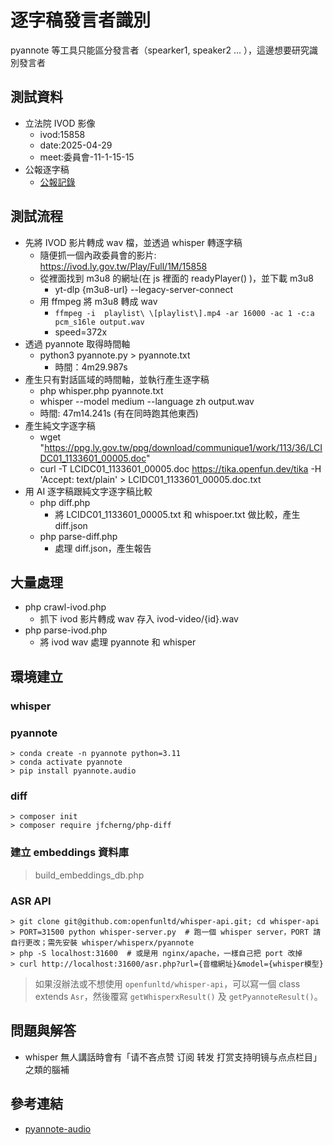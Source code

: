 # 逐字稿發言者識別

pyannote 等工具只能區分發言者（spearker1, speaker2 ... ），這邊想要研究識別發言者

## 測試資料
- 立法院 IVOD 影像
  - ivod:15858 
  - date:2025-04-29
  - meet:委員會-11-1-15-15
- 公報逐字稿
  - [公報記錄](https://ppg.ly.gov.tw/ppg/download/communique1/work/113/36/LCIDC01_1133601_00005.doc)

## 測試流程
- 先將 IVOD 影片轉成 wav 檔，並透過 whisper 轉逐字稿
  - 隨便抓一個內政委員會的影片: https://ivod.ly.gov.tw/Play/Full/1M/15858
  - 從裡面找到 m3u8 的網址(在 js 裡面的 readyPlayer() )，並下載 m3u8
    - yt-dlp {m3u8-url} --legacy-server-connect
  - 用 ffmpeg 將 m3u8 轉成 wav
    - ``` ffmpeg -i  playlist\ \[playlist\].mp4 -ar 16000 -ac 1 -c:a pcm_s16le output.wav ```
    - speed=372x
- 透過 pyannote 取得時間軸
  - python3 pyannote.py > pyannote.txt
    - 時間：4m29.987s
- 產生只有對話區域的時間軸，並執行產生逐字稿
  - php whisper.php pyannote.txt
  - whisper --model medium --language zh output.wav 
  - 時間: 47m14.241s (有在同時跑其他東西)
- 產生純文字逐字稿
  - wget "https://ppg.ly.gov.tw/ppg/download/communique1/work/113/36/LCIDC01_1133601_00005.doc"
  - curl -T LCIDC01_1133601_00005.doc https://tika.openfun.dev/tika -H 'Accept: text/plain' > LCIDC01_1133601_00005.doc.txt
- 用 AI 逐字稿跟純文字逐字稿比較
  - php diff.php 
    - 將 LCIDC01_1133601_00005.txt 和 whispoer.txt 做比較，產生 diff.json
  - php parse-diff.php
    - 處理 diff.json，產生報告


## 大量處理
- php crawl-ivod.php
  - 抓下 ivod 影片轉成 wav 存入 ivod-video/{id}.wav
- php parse-ivod.php
  - 將 ivod wav 處理 pyannote 和 whisper

## 環境建立
### whisper
### pyannote
```
> conda create -n pyannote python=3.11
> conda activate pyannote
> pip install pyannote.audio
```
### diff
```
> composer init
> composer require jfcherng/php-diff
```

### 建立 embeddings 資料庫
> build_embeddings_db.php

### ASR API
```
> git clone git@github.com:openfunltd/whisper-api.git; cd whisper-api
> PORT=31500 python whisper-server.py  # 跑一個 whisper server，PORT 請自行更改；需先安裝 whisper/whisperx/pyannote
> php -S localhost:31600  # 或是用 nginx/apache，一樣自己把 port 改掉
> curl http://localhost:31600/asr.php?url={音檔網址}&model={whisper模型}
```
> 如果沒辦法或不想使用 `openfunltd/whisper-api`，可以寫一個 class extends `Asr`，然後覆寫 `getWhisperxResult()` 及 `getPyannoteResult()`。

## 問題與解答
- whisper 無人講話時會有「请不吝点赞 订阅 转发 打赏支持明镜与点点栏目」之類的腦補

## 參考連結
- [pyannote-audio](https://github.com/pyannote/pyannote-audio)
